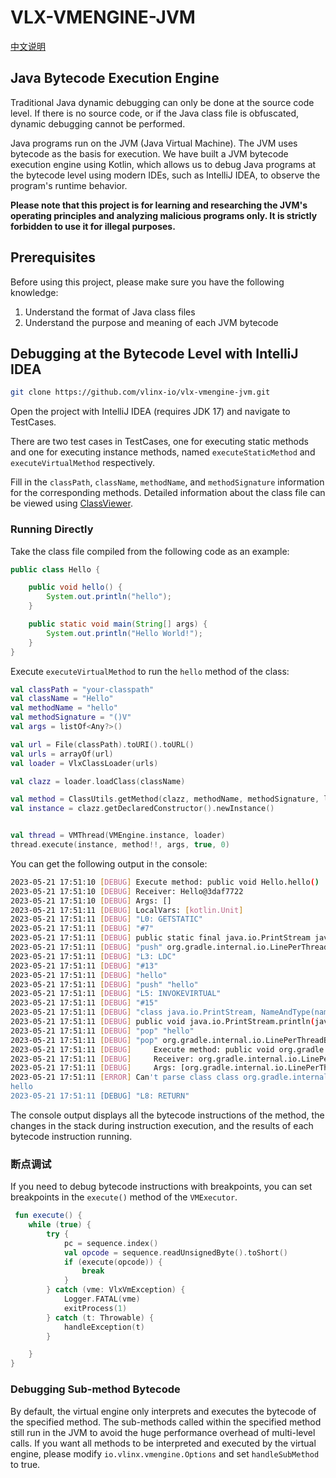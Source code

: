 # VLX-VMENGINE-JVM

[中文说明](https://github.com/vlinx-io/vlx-vmengine-jvm/blob/main/README_zh.md)

## Java Bytecode Execution Engine

Traditional Java dynamic debugging can only be done at the source code level. If there is no source code, or if the Java class file is obfuscated, dynamic debugging cannot be performed.

Java programs run on the JVM (Java Virtual Machine). The JVM uses bytecode as the basis for execution. We have built a JVM bytecode execution engine using Kotlin, which allows us to debug Java programs at the bytecode level using modern IDEs, such as IntelliJ IDEA, to observe the program's runtime behavior.

**Please note that this project is for learning and researching the JVM's operating principles and analyzing malicious programs only. It is strictly forbidden to use it for illegal purposes.**

## Prerequisites

Before using this project, please make sure you have the following knowledge:

1. Understand the format of Java class files
2. Understand the purpose and meaning of each JVM bytecode

## Debugging at the Bytecode Level with IntelliJ IDEA

```bash
git clone https://github.com/vlinx-io/vlx-vmengine-jvm.git
```

Open the project with IntelliJ IDEA (requires JDK 17) and navigate to TestCases.

There are two test cases in TestCases, one for executing static methods and one for executing instance methods, named `executeStaticMethod` and `executeVirtualMethod` respectively.

Fill in the `classPath`, `className`, `methodName`, and `methodSignature` information for the corresponding methods.
Detailed information about the class file can be viewed using [ClassViewer](https://github.com/ClassViewer/ClassViewer).

### Running Directly

Take the class file compiled from the following code as an example:

```java
public class Hello {

    public void hello() {
        System.out.println("hello");
    }

    public static void main(String[] args) {
        System.out.println("Hello World!");
    }
}
```

Execute `executeVirtualMethod` to run the `hello` method of the class:

```kotlin
val classPath = "your-classpath"
val className = "Hello"
val methodName = "hello"
val methodSignature = "()V"
val args = listOf<Any?>()

val url = File(classPath).toURI().toURL()
val urls = arrayOf(url)
val loader = VlxClassLoader(urls)

val clazz = loader.loadClass(className)

val method = ClassUtils.getMethod(clazz, methodName, methodSignature, loader)
val instance = clazz.getDeclaredConstructor().newInstance()


val thread = VMThread(VMEngine.instance, loader)
thread.execute(instance, method!!, args, true, 0)
```

You can get the following output in the console:

```bash
2023-05-21 17:51:10 [DEBUG] Execute method: public void Hello.hello()
2023-05-21 17:51:10 [DEBUG] Receiver: Hello@3daf7722
2023-05-21 17:51:10 [DEBUG] Args: []
2023-05-21 17:51:11 [DEBUG] LocalVars: [kotlin.Unit]
2023-05-21 17:51:11 [DEBUG] "L0: GETSTATIC"
2023-05-21 17:51:11 [DEBUG] "#7"
2023-05-21 17:51:11 [DEBUG] public static final java.io.PrintStream java.lang.System.out
2023-05-21 17:51:11 [DEBUG] "push" org.gradle.internal.io.LinePerThreadBufferingOutputStream@6aa3a905
2023-05-21 17:51:11 [DEBUG] "L3: LDC"
2023-05-21 17:51:11 [DEBUG] "#13"
2023-05-21 17:51:11 [DEBUG] "hello"
2023-05-21 17:51:11 [DEBUG] "push" "hello"
2023-05-21 17:51:11 [DEBUG] "L5: INVOKEVIRTUAL"
2023-05-21 17:51:11 [DEBUG] "#15"
2023-05-21 17:51:11 [DEBUG] "class java.io.PrintStream, NameAndType(name='println', type='(Ljava/lang/String;)V')"
2023-05-21 17:51:11 [DEBUG] public void java.io.PrintStream.println(java.lang.String)
2023-05-21 17:51:11 [DEBUG] "pop" "hello"
2023-05-21 17:51:11 [DEBUG] "pop" org.gradle.internal.io.LinePerThreadBufferingOutputStream@6aa3a905
2023-05-21 17:51:11 [DEBUG] 	Execute method: public void org.gradle.internal.io.LinePerThreadBufferingOutputStream.println(java.lang.String)
2023-05-21 17:51:11 [DEBUG] 	Receiver: org.gradle.internal.io.LinePerThreadBufferingOutputStream@6aa3a905
2023-05-21 17:51:11 [DEBUG] 	Args: [org.gradle.internal.io.LinePerThreadBufferingOutputStream@6aa3a905, hello]
2023-05-21 17:51:11 [ERROR] Can't parse class class org.gradle.internal.io.LinePerThreadBufferingOutputStream
hello
2023-05-21 17:51:11 [DEBUG] "L8: RETURN"
```

The console output displays all the bytecode instructions of the method, the changes in the stack during instruction execution, and the results of each bytecode instruction running.

### 断点调试

If you need to debug bytecode instructions with breakpoints, you can set breakpoints in the `execute()` method of the `VMExecutor`.

```kotlin
 fun execute() {
    while (true) {
        try {
            pc = sequence.index()
            val opcode = sequence.readUnsignedByte().toShort()
            if (execute(opcode)) {
                break
            }
        } catch (vme: VlxVmException) {
            Logger.FATAL(vme)
            exitProcess(1)
        } catch (t: Throwable) {
            handleException(t)
        }

    }
}
```

### Debugging Sub-method Bytecode

By default, the virtual engine only interprets and executes the bytecode of the specified method. The sub-methods called within the specified method still run in the JVM to avoid the huge performance overhead of multi-level calls. If you want all methods to be interpreted and executed by the virtual engine, please modify `io.vlinx.vmengine.Options` and set `handleSubMethod` to true.



